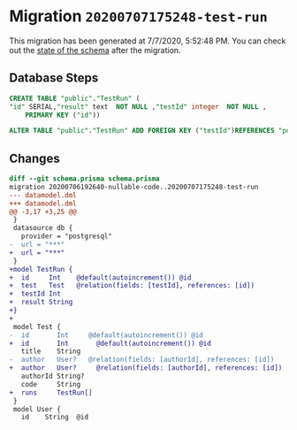 # Migration `20200707175248-test-run`

This migration has been generated at 7/7/2020, 5:52:48 PM.
You can check out the [state of the schema](./schema.prisma) after the migration.

## Database Steps

```sql
CREATE TABLE "public"."TestRun" (
"id" SERIAL,"result" text  NOT NULL ,"testId" integer  NOT NULL ,
    PRIMARY KEY ("id"))

ALTER TABLE "public"."TestRun" ADD FOREIGN KEY ("testId")REFERENCES "public"."Test"("id") ON DELETE CASCADE  ON UPDATE CASCADE
```

## Changes

```diff
diff --git schema.prisma schema.prisma
migration 20200706192640-nullable-code..20200707175248-test-run
--- datamodel.dml
+++ datamodel.dml
@@ -3,17 +3,25 @@
 }
 datasource db {
   provider = "postgresql"
-  url = "***"
+  url = "***"
 }
+model TestRun {
+  id     Int    @default(autoincrement()) @id
+  test   Test   @relation(fields: [testId], references: [id])
+  testId Int
+  result String
+}
+
 model Test {
-  id       Int     @default(autoincrement()) @id
+  id       Int       @default(autoincrement()) @id
   title    String
-  author   User?   @relation(fields: [authorId], references: [id])
+  author   User?     @relation(fields: [authorId], references: [id])
   authorId String?
   code     String
+  runs     TestRun[]
 }
 model User {
   id    String  @id
```


